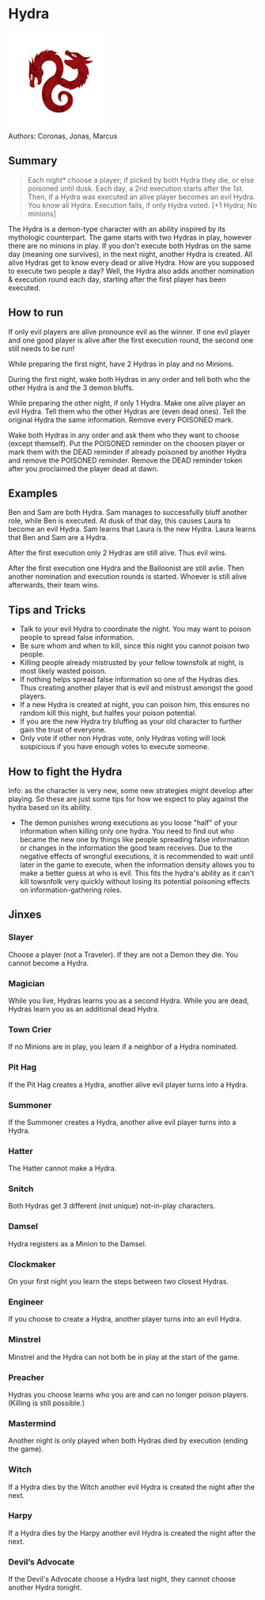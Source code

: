 # Hydra
<img src="https://raw.githubusercontent.com/yoyosource/BOTC-HomeBrew/master/Demon/Hydra/image.png" alt="drawing" width="200"/>\
Authors: Coronas, Jonas, Marcus

## Summary
> Each night* choose a player; if picked by both Hydra they die, or else poisoned until dusk. Each day, a 2nd execution starts after the 1st. Then, if a Hydra was executed an alive player becomes an evil Hydra. You know all Hydra. Execution fails, if only Hydra voted. [+1 Hydra; No minions]

The Hydra is a demon-type character with an ability inspired by its mythologic counterpart.
The game starts with two Hydras in play, however there are no minions in play.
If you don't execute both Hydras on the same day (meaning one survives), in the next night, another Hydra is created. All alive Hydras get to know every dead or alive Hydra.
How are you supposed to execute two people a day? Well, the Hydra also adds another nomination & execution round each day, starting after the first player has been executed.

## How to run

If only evil players are alive pronounce evil as the winner. If one evil player and one good player is alive after the first execution round, the second one still needs to be run!

While preparing the first night, have 2 Hydras in play and no Minions.

During the first night, wake both Hydras in any order and tell both who the other Hydra is and the 3 demon bluffs.

While preparing the other night, if only 1 Hydra. Make one alive player an evil Hydra. Tell them who the other Hydras are (even dead ones). Tell the original Hydra the same information. Remove every POISONED mark.

Wake both Hydras in any order and ask them who they want to choose (except themself). Put the POISONED reminder on the choosen player or mark them with the DEAD reminder if already poisoned by another Hydra and remove the POISONED reminder. Remove the DEAD reminder token after you proclaimed the player dead at dawn.

## Examples

Ben and Sam are both Hydra. Sam manages to successfully bluff another role, while Ben is executed. At dusk of that day, this causes Laura to become an evil Hydra. Sam learns that Laura is the new Hydra. Laura learns that Ben and Sam are a Hydra.

After the first execution only 2 Hydras are still alive. Thus evil wins.

After the first execution one Hydra and the Balloonist are still avlie. Then another nomination and execution rounds is started. Whoever is still alive afterwards, their team wins.

## Tips and Tricks

- Talk to your evil Hydra to coordinate the night. You may want to poison people to spread false information.
- Be sure whom and when to kill, since this night you cannot poison two people.
- Killing people already mistrusted by your fellow townsfolk at night, is most likely wasted poison.
- If nothing helps spread false information so one of the Hydras dies. Thus creating another player that is evil and mistrust amongst the good players.
- If a new Hydra is created at night, you can poison him, this ensures no random kill this night, but halfes your poison potential.
- If you are the new Hydra try bluffing as your old character to further gain the trust of everyone.
- Only vote if other non Hydras vote, only Hydras voting will look suspicious if you have enough votes to execute someone.

## How to fight the Hydra

Info: as the character is very new, some new strategies might develop after playing. So these are just some tips for how we expect to play against the hydra based on its ability.

- The demon punishes wrong executions as you loose "half" of your information when killing only one hydra. You need to find out who became the new one by things like people spreading false information or changes in the information the good team receives. Due to the negative effects of wrongful executions, it is recommended to wait until later in the game to execute, when the information density allows you to make a better guess at who is evil. This fits the hydra's ability as it can't kill towsnfolk very quickly without losing its potential poisoning effects on information-gathering roles.

## Jinxes
### Slayer
Choose a player (not a Traveler). If they are not a Demon they die. You cannot become a Hydra.
### Magician
While you live, Hydras learns you as a second Hydra. While you are dead, Hydras learn you as an additional dead Hydra.
### Town Crier
If no Minions are in play, you learn if a neighbor of a Hydra nominated.
### Pit Hag
If the Pit Hag creates a Hydra, another alive evil player turns into a Hydra.
### Summoner
If the Summoner creates a Hydra, another alive evil player turns into a Hydra.
### Hatter
The Hatter cannot make a Hydra.
### Snitch
Both Hydras get 3 different (not unique) not-in-play characters.
### Damsel
Hydra registers as a Minion to the Damsel.
### Clockmaker
On your first night you learn the steps between two closest Hydras.
### Engineer
If you choose to create a Hydra, another player turns into an evil Hydra.
### Minstrel
Minstrel and the Hydra can not both be in play at the start of the game.
### Preacher
Hydras you choose learns who you are and can no longer poison players. (Killing is still possible.)
### Mastermind
Another night is only played when both Hydras died by execution (ending the game).
### Witch
If a Hydra dies by the Witch another evil Hydra is created the night after the next.
### Harpy
If a Hydra dies by the Harpy another evil Hydra is created the night after the next.
### Devil’s Advocate
If the Devil's Advocate choose a Hydra last night, they cannot choose another Hydra tonight.
